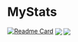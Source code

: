 # MyStats
[![Readme Card](https://github-readme-stats.vercel.app/api/pin/?username=anuraghazra&repo=github-readme-stats)](https://github.com/anuraghazra/github-readme-stats)
  <img align="center" src="https://github-readme-stats.vercel.app/api?username=jaydeepthik&theme=blue-green" />
</a>
<a href="https://github.com/anuraghazra/github-readme-stats">
  <img align="center" src="https://github-readme-stats.vercel.app/api/top-langs/?username=jaydeepthik&layout=compact" />
</a>


